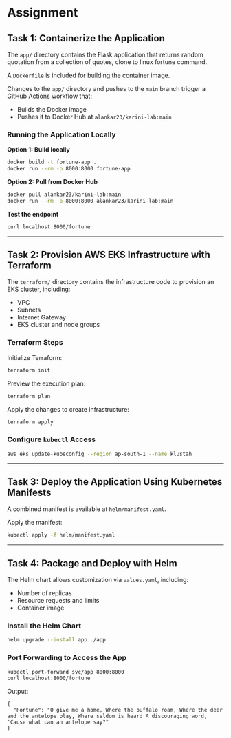 # Assignment

## Task 1: Containerize the Application

The `app/` directory contains the Flask application that returns random quotation from a collection of quotes, clone to linux fortune command.

A `Dockerfile` is included for building the container image.

Changes to the `app/` directory and pushes to the `main` branch trigger a GitHub Actions workflow that:

* Builds the Docker image
* Pushes it to Docker Hub at `alankar23/karini-lab:main`

### Running the Application Locally

**Option 1: Build locally**

```bash
docker build -t fortune-app .
docker run --rm -p 8000:8000 fortune-app
```

**Option 2: Pull from Docker Hub**

```bash
docker pull alankar23/karini-lab:main
docker run --rm -p 8000:8000 alankar23/karini-lab:main
```

**Test the endpoint**

```bash
curl localhost:8000/fortune
```

---

## Task 2: Provision AWS EKS Infrastructure with Terraform

The `terraform/` directory contains the infrastructure code to provision an EKS cluster, including:

* VPC
* Subnets
* Internet Gateway
* EKS cluster and node groups

### Terraform Steps

Initialize Terraform:

```bash
terraform init
```

Preview the execution plan:

```bash
terraform plan
```

Apply the changes to create infrastructure:

```bash
terraform apply
```

### Configure `kubectl` Access

```bash
aws eks update-kubeconfig --region ap-south-1 --name klustah
```

---

## Task 3: Deploy the Application Using Kubernetes Manifests

A combined manifest is available at `helm/manifest.yaml`.

Apply the manifest:

```bash
kubectl apply -f helm/manifest.yaml
```

---

## Task 4: Package and Deploy with Helm

The Helm chart allows customization via `values.yaml`, including:

* Number of replicas
* Resource requests and limits
* Container image

### Install the Helm Chart

```bash
helm upgrade --install app ./app
```

### Port Forwarding to Access the App

```bash
kubectl port-forward svc/app 8000:8000
curl localhost:8000/fortune
```

Output:
```
{
  "Fortune": "O give me a home, Where the buffalo roam, Where the deer and the antelope play, Where seldom is heard A discouraging word, 'Cause what can an antelope say?"
}
```

